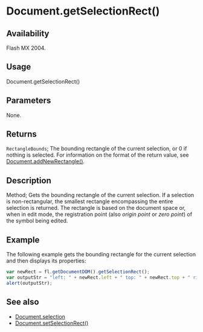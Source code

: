 # Document.getSelectionRect()

## Availability

Flash MX 2004.

## Usage

Document.getSelectionRect()

## Parameters

None.

## Returns

`RectangleBounds`; The bounding rectangle of the current selection, or 0 if nothing is selected. For information on the format of the return value, see [Document.addNewRectangle()](../Document_object/Document10.md).

## Description

Method; Gets the bounding rectangle of the current selection. If a selection is non-rectangular, the smallest rectangle encompassing the entire selection is returned. The rectangle is based on the document space or, when in edit mode, the registration point (also *origin point* or *zero point*) of the symbol being edited.

## Example

The following example gets the bounding rectangle for the current selection and then displays its properties:

```javascript
var newRect = fl.getDocumentDOM().getSelectionRect();
var outputStr = "left: " + newRect.left + " top: " + newRect.top + " right: " + newRect.right + " bottom: " + newRect.bottom; 
alert(outputStr);
```

## See also

- [Document.selection](../Document_object/Document430.md)
- [Document.setSelectionRect()](../Document_object/Document9689.md)
